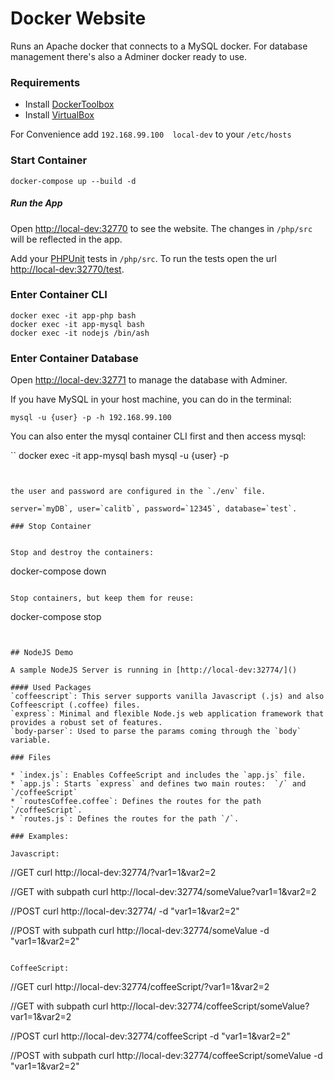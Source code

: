 # Docker Website

Runs an Apache docker that connects to a MySQL docker. For database management there's also a Adminer docker ready to use. 

### Requirements

* Install [DockerToolbox](https://docs.docker.com/toolbox/toolbox_install_mac/)
* Install [VirtualBox](https://www.virtualbox.org)


For Convenience add `192.168.99.100  local-dev` to your `/etc/hosts`

### Start Container

```
docker-compose up --build -d
```

##### Run the App

Open [http://local-dev:32770]() to see the website. 
The changes in `/php/src` will be reflected in the app.


Add your [PHPUnit](https://phpunit.readthedocs.io/en/7.1/index.html) tests in `/php/src`. To run the tests open the url [http://local-dev:32770/test]().


### Enter Container CLI

```
docker exec -it app-php bash
docker exec -it app-mysql bash
docker exec -it nodejs /bin/ash
```

### Enter Container Database

Open [http://local-dev:32771]() to manage the database with Adminer. 


If you have MySQL in your host machine, you can do in the terminal:

```
mysql -u {user} -p -h 192.168.99.100
```

You can also enter the mysql container CLI first and then access mysql:

``
docker exec -it app-mysql bash
mysql -u {user} -p
```


the user and password are configured in the `./env` file.

server=`myDB`, user=`calitb`, password=`12345`, database=`test`.

### Stop Container


Stop and destroy the containers:

```
docker-compose down
```

Stop containers, but keep them for reuse:

```
docker-compose stop
```


## NodeJS Demo

A sample NodeJS Server is running in [http://local-dev:32774/]()

#### Used Packages
`coffeescript`: This server supports vanilla Javascript (.js) and also Coffeescript (.coffee) files. 
`express`: Minimal and flexible Node.js web application framework that provides a robust set of features.
`body-parser`: Used to parse the params coming through the `body` variable.

### Files

* `index.js`: Enables CoffeeScript and includes the `app.js` file.
* `app.js`: Starts `express` and defines two main routes:  `/` and `/coffeeScript`
* `routesCoffee.coffee`: Defines the routes for the path `/coffeeScript`.
* `routes.js`: Defines the routes for the path `/`.

### Examples:

Javascript:

```
//GET
curl http://local-dev:32774/?var1=1&var2=2

//GET with subpath
curl http://local-dev:32774/someValue?var1=1&var2=2

//POST
curl http://local-dev:32774/ -d "var1=1&var2=2"

//POST with subpath
curl http://local-dev:32774/someValue -d "var1=1&var2=2"
```

CoffeeScript:

```
//GET
curl http://local-dev:32774/coffeeScript/?var1=1&var2=2

//GET with subpath
curl http://local-dev:32774/coffeeScript/someValue?var1=1&var2=2

//POST
curl http://local-dev:32774/coffeeScript -d "var1=1&var2=2"

//POST with subpath
curl http://local-dev:32774/coffeeScript/someValue -d "var1=1&var2=2"
```








